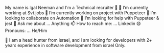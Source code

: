 My name is Igal Neeman  and I'm a Technical recruiter 👋
🔭 I’m currently working at Svt.jobs
🌱 I’m currently working on project with Puppeteer
👯 I’m looking to collaborate on Automation
🤔 I’m looking for help with Puppeteer & jest
💬 Ask me about ... Anything
📫 How to reach me: ... Linkedin
😄 Pronouns: ... He/Him

🌱 I am a head hunter from israel, and i am looking for developers with 2+ years experience in software development from israel Only.


